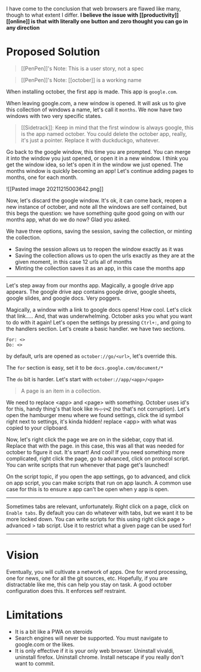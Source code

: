 I have come to the conclusion that web browsers are flawed like many, though to what extent I differ. **I believe the issue with [[productivity]] [[online]] is that with literally one button and zero thought you can go in any direction**

# Proposed Solution

> [[PenPen]]'s Note: This is a user story, not a spec

> [[PenPen]]'s Note: [[october]] is a working name

When installing october, the first app is made. This app is `google.com`.

When leaving google.com, a new window is opened. It will ask us to give this collection of windows a name, let's call it `months`. We now have two windows with two very specific states.

> [[Sidetrack]]: Keep in mind that the first window is always google, this is the app named october. You could delete the october app, really, it's just a pointer. Replace it with duckduckgo, whatever.

Go back to the google window, this time you are prompted. You can merge it into the window you just opened, or open it in a new window. I think you get the window idea, so let's open it in the window we just opened. The months window is quickly becoming an app! Let's continue adding pages to months, one for each month.

![[Pasted image 20211215003642.png]]

Now, let's discard the google window. It's ok, it can come back, reopen a new instance of october, and note all the windows are self contained, but this begs the question: we have something quite good going on with our months app, what do we do now? Glad you asked.

We have three options, saving the session, saving the collection, or minting the collection.

* Saving the session allows us to reopen the window exactly as it was
* Saving the collection allows us to open the urls exactly as they are at the given moment, in this case 12 urls all of months
* Minting the collection saves it as an app, in this case the months app

---

Let's step away from our months app. Magically, a google drive app appears. The google drive app contains google drive, google sheets, google slides, and google docs. Very poggers.

Magically, a window with a link to google docs opens! How cool. Let's click that link..... And, that was underwhelming. October asks you what you want to do with it again! Let's open the settings by pressing `Ctrl+:`, and going to the handlers section. Let's create a basic handler. we have two sections.

```
For: <>
Do: <>
```

by default, urls are opened as `october://go/<url>`, let's override this.

The `for` section is easy, set it to be `docs.google.com/document/*`

The `do` bit is harder. Let's start with `october://app/<app>/<page>`

> A page is an item in a collection.

We need to replace \<app> and \<page> with something. October uses id's for this, handy thing's that look like `ঠ⍉ᯙ♀भᏃ` (no that's not corruption). Let's open the hamburger menu where we found settings, click the id symbol right next to settings, it's kinda hidden! replace \<app> with what was copied to your clipboard.

Now, let's right click the page we are on in the sidebar, copy that id. Replace that with the page. in this case, this was all that was needed for october to figure it out. It's smart! And cool! If you need something more complicated, right click the page, go to advanced, click on protocol script. You can write scripts that run whenever that page get's launched!

On the script topic, if you open the app settings, go to advanced, and click on app script, you can make scripts that run on app launch. A common use case for this is to ensure x app can't be open when y app is open.

---

Sometimes tabs are relevant, unfortunately. Right click on a page, click on `Enable tabs`. By default you can do whatever with tabs, but we want it to be more locked down. You can write scripts for this using right click page > advanced > tab script. Use it to restrict what a given page can be used for!

---

# Vision

Eventually, you will cultivate a network of apps. One for word processing, one for news, one for all the git sources, etc. Hopefully, if you are distractable like me, this can help you stay on task. A good october configuration does this. It enforces self restraint.

# Limitations

- It is a bit like a PWA on steroids
- Search engines will never be supported. You must navigate to google.com or the likes.
- It is only effective if it is your only web browser. Uninstall vivaldi, uninstall firefox. Uninstall chrome. Install netscape if you really don't want to commit.